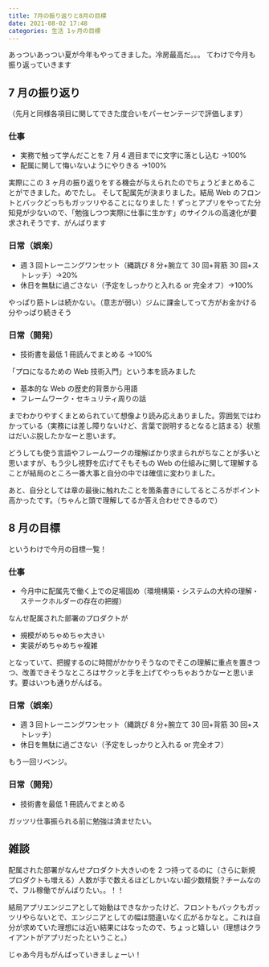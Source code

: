 ```yaml
---
title: 7月の振り返りと8月の目標
date: 2021-08-02 17:48
categories: 生活 1ヶ月の目標
---
```


あっついあっつい夏が今年もやってきました。冷房最高だ。。。
てわけで今月も振り返っていきます

## 7 月の振り返り

（先月と同様各項目に関してできた度合いをパーセンテージで評価します）

### 仕事

- 実務で触って学んだことを 7 月 4 週目までに文字に落とし込む →100%
- 配属に関して悔いないようにやりきる →100%

実際にこの 3 ヶ月の振り返りをする機会が与えられたのでちょうどまとめることができました。めでたし。
そして配属先が決まりました。結局 Web のフロントとバックどっちもガッツリやることになりました！ずっとアプリをやってた分知見が少ないので、「勉強しつつ実際に仕事に生かす」のサイクルの高速化が要求されそうです、がんばります

### 日常（娯楽）

- 週 3 回トレーニングワンセット（縄跳び 8 分+腕立て 30 回+背筋 30 回+ストレッチ）→20%
- 休日を無駄に過ごさない（予定をしっかりと入れる or 完全オフ）→100%

やっぱり筋トレは続かない。（意志が弱い）ジムに課金してって方がお金かける分やっぱり続きそう

### 日常（開発）

- 技術書を最低 1 冊読んでまとめる →100%

「プロになるための Web 技術入門」という本を読みました

- 基本的な Web の歴史的背景から用語
- フレームワーク・セキュリティ周りの話

までわかりやすくまとめられていて想像より読み応えありました。雰囲気ではわかっている（実務には差し障りないけど、言葉で説明するとなると詰まる）状態はだいぶ脱したかなーと思います。

どうしても使う言語やフレームワークの理解ばかり求まられがちなことが多いと思いますが、もう少し視野を広げてそもそもの Web の仕組みに関して理解することが結局のところ一番大事と自分の中では確信に変わりました。

あと、自分としては章の最後に触れたことを箇条書きにしてるところがポイント高かったです。（ちゃんと頭で理解してるか答え合わせできるので）

## 8 月の目標

というわけで今月の目標一覧！

### 仕事

- 今月中に配属先で働く上での足場固め（環境構築・システムの大枠の理解・ステークホルダーの存在の把握）

なんせ配属された部署のプロダクトが

- 規模がめちゃめちゃ大きい
- 実装がめちゃめちゃ複雑

となっていて、把握するのに時間がかかりそうなのでそこの理解に重点を置きつつ、改善できそうなところはサクッと手を上げてやっちゃおうかなーと思います。要はいつも通りがんばる。

### 日常（娯楽）

- 週 3 回トレーニングワンセット（縄跳び 8 分+腕立て 30 回+背筋 30 回+ストレッチ）
- 休日を無駄に過ごさない（予定をしっかりと入れる or 完全オフ）

もう一回リベンジ。

### 日常（開発）

- 技術書を最低 1 冊読んでまとめる

ガッツリ仕事振られる前に勉強は済ませたい。

## 雑談

配属された部署がなんせプロダクト大きいのを 2 つ持ってるのに（さらに新規プロダクトも増える）人数が手で数えるほどしかいない超少数精鋭？チームなので、フル稼働でがんばりたい。。！！

結局アプリエンジニアとして始動はできなかったけど、フロントもバックもガッツリやらないとで、エンジニアとしての幅は間違いなく広がるかなと。これは自分が求めていた理想には近い結果にはなったので、ちょっと嬉しい（理想はクライアントがアプリだったということ。）

じゃあ今月もがんばっていきましょーい！
